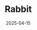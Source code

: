 ---  
layout: startup_page  
title: "Rabbit"  
id: "rabbitmart.com"  
permalink: "/rabbitrabbitmart.com04152025/"  
website: "https://www.rabbitmart.com/"  
funding_round: ""  
funding_amount: ""  
investors: "Lorax Capital Partners, Global Ventures, Raed Ventures, Beltone Venture Capital, Global Founders Capital, Goodwater Capital, Hub71, Simple Capital, Foundation Ventures"  
about: "Rabbit is a tech-driven hyperlocal e-commerce company that delivers groceries and more within 20 minutes through its network of dark stores. It's expanding its services to Saudi Arabia, aiming to deliver 20 million items across major cities by 2026. The company focuses on providing a quick and convenient grocery shopping experience."  
markets: "Q-commerce, E-commerce, Grocery Delivery, Artificial Intelligence (AI), Hardware, Operating Systems"  
hq: "Los Angeles, California, United States"  
founded_year: "2021"  
linkedin: "https://www.linkedin.com/company/rabbitmart"  
twitter: "https://twitter.com/rabbit_hmi"  
instagram: ""  
facebook: "https://www.facebook.com/rabbittechofficial"  
crunchbase: "https://www.crunchbase.com/organization/rabbit-hmi"  
pitchbook: "https://pitchbook.com/profiles/company/484138-27"  

date_display: "15-Apr-2025"  
date: "2025-04-15"

# SEO Optimization  
meta_title: "Rabbit"  
meta_description: "Rabbit, Rabbit is a tech-driven hyperlocal e-commerce company that delivers groceries and more within 20 minutes through its network of dark stores. It's expa..."  
meta_keywords: "Rabbit, Q-commerce, E-commerce, Grocery Delivery, Artificial Intelligence (AI), Hardware, Operating Systems,  funding"  
canonical_url: "https://startup.projectstartups.com/rabbitrabbitmart.com04152025/"  
---